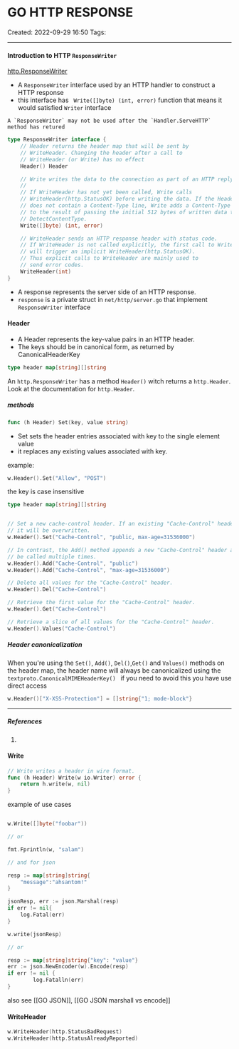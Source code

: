 # GO HTTP RESPONSE
Created: 2022-09-29 16:50
Tags: 
____

#### Introduction to  HTTP `ResponseWriter`

[http.ResponseWriter](https://godoc.org/net/http#ResponseWriter)

* A `ResponseWriter` interface used by an HTTP handler to construct a HTTP response
* this interface has ` Write([]byte) (int, error)` function that means it would satisfied `Writer` interface


```ad-danger
A `ResponseWriter` may not be used after the `Handler.ServeHTTP` method has retured
```

``` go
type ResponseWriter interface {
    // Header returns the header map that will be sent by
    // WriteHeader. Changing the header after a call to
    // WriteHeader (or Write) has no effect 
    Header() Header

    // Write writes the data to the connection as part of an HTTP reply.
    //
    // If WriteHeader has not yet been called, Write calls
    // WriteHeader(http.StatusOK) before writing the data. If the Header
    // does not contain a Content-Type line, Write adds a Content-Type set
    // to the result of passing the initial 512 bytes of written data to
    // DetectContentType.
    Write([]byte) (int, error)

    // WriteHeader sends an HTTP response header with status code.
    // If WriteHeader is not called explicitly, the first call to Write
    // will trigger an implicit WriteHeader(http.StatusOK).
    // Thus explicit calls to WriteHeader are mainly used to
    // send error codes.
    WriteHeader(int)
}
```

* A response represents the server side of an HTTP response.
* `response`  is a private struct in `net/http/server.go` that implement `ResponseWriter` interface

#### Header

* A Header represents the key-value pairs in an HTTP header.
* The keys should be in canonical form, as returned by CanonicalHeaderKey

``` go
type header map[string][]string
```

An `http.ResponseWriter` has a method `Header()` witch returns a  `http.Header`.
Look at the documentation for `http.Header`.


##### methods

```go 
func (h Header) Set(key, value string)
```
* Set sets the header entries associated with key to the single element value
* it replaces any existing values associated with key.

example:
```go
w.Header().Set("Allow", "POST")
```

 the key is case insensitive

``` go
type header map[string][]string


// Set a new cache-control header. If an existing "Cache-Control" header exists
// it will be overwritten.
w.Header().Set("Cache-Control", "public, max-age=31536000")

// In contrast, the Add() method appends a new "Cache-Control" header and can
// be called multiple times.
w.Header().Add("Cache-Control", "public")
w.Header().Add("Cache-Control", "max-age=31536000")

// Delete all values for the "Cache-Control" header.
w.Header().Del("Cache-Control")

// Retrieve the first value for the "Cache-Control" header.
w.Header().Get("Cache-Control")

// Retrieve a slice of all values for the "Cache-Control" header.
w.Header().Values("Cache-Control")

```


##### Header canonicalization

When you're using the `Set()`, `Add()`, `Del()`,`Get()` and `Values()` methods on the header map, the header name will always be canonicalized using the `textproto.CanonicalMIMEHeaderKey() `
if you need to avoid this you have use direct access

```go
w.Header()["X-XSS-Protection"] = []string{"1; mode-block"}
```






_____
##### References
1.



#### Write

```go
// Write writes a header in wire format.
func (h Header) Write(w io.Writer) error {
	return h.write(w, nil)
}

```

example of use cases
```go

w.Write([]byte("foobar"))

// or

fmt.Fprintln(w, "salam")

// and for json

resp := map[string]string{
	"message":"ahsantom!"
}

jsonResp, err := json.Marshal(resp)
if err != nil{
	log.Fatal(err)
}

w.write(jsonResp)

// or 

resp := map[string]string{"key": "value"}
err := json.NewEncoder(w).Encode(resp)
if err != nil {
		log.Fatalln(err)
}
```

also see [[GO JSON]], [[GO JSON marshall vs encode]]


#### WriteHeader

```go
w.WriteHeader(http.StatusBadRequest)
w.WriteHeader(http.StatusAlreadyReported)
```

